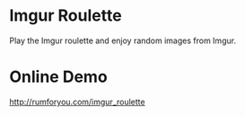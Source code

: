 Imgur Roulette
==============

Play the Imgur roulette and enjoy random images from Imgur.

Online Demo
===========

http://rumforyou.com/imgur_roulette